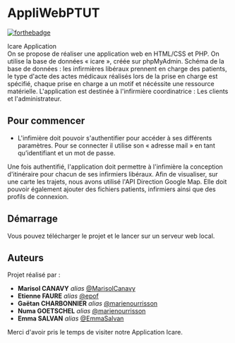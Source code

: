 # AppliWebPTUT

[![forthebadge](http://forthebadge.com/images/badges/built-with-love.svg)](http://forthebadge.com)

Icare Application                                           
On se propose de réaliser une application web en HTML/CSS et PHP.
On utilise la base de données « icare », créée sur phpMyAdmin.
Schéma de la base de données : les infirmières libéraux prennent en charge des patients, le type d'acte des actes médicaux réalisés lors de la prise en charge est spécifié, chaque prise en charge a un motif et nécéssite une ressource matérielle. 
L'application est destinée à l'infirmière coordinatrice : Les clients et l'administrateur.

## Pour commencer

* L'infimière doit pouvoir s'authentifier pour accéder à ses différents paramètres. Pour se connecter il utilise son « adresse mail » en tant qu’identifiant et un mot de passe.

Une fois authentifié, l'application doit permettre à l'infimière la conception d'itinéraire pour chacun de ses infirmiers libéraux. Afin de visualiser, sur une carte les trajets, nous avons utilisé l'API Direction Google Map.
Elle doit pouvoir également ajouter des fichiers patients, infirmiers ainsi que des profils de connexion.


## Démarrage

Vous pouvez télécharger le projet et le lancer sur un serveur web local.


## Auteurs

Projet réalisé par : 
* **Marisol CANAVY** _alias_ [@MarisolCanavy](https://github.com/MarisolCanavy)
* **Etienne FAURE** _alias_ [@epof](https://github.com/epof)
* **Gaëtan CHARBONNIER** _alias_ [@marienourrisson](https://github.com/marienourrisson)
* **Numa GOETSCHEL** _alias_ [@marienourrisson](https://github.com/marienourrisson)
* **Emma SALVAN** _alias_ [@EmmaSalvan](https://github.com/EmmaSalvan)

Merci d'avoir pris le temps de visiter notre Application Icare.



